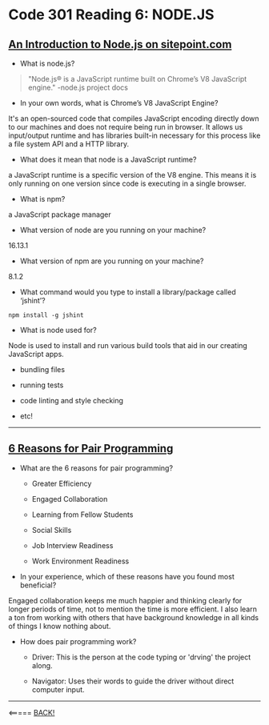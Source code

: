 # Code 301 Reading 6: NODE.JS

## [An Introduction to Node.js on sitepoint.com](https://www.sitepoint.com/an-introduction-to-node-js/)

* What is node.js?
  
> "Node.js® is a JavaScript runtime built on Chrome’s V8 JavaScript engine." -node.js project docs

* In your own words, what is Chrome’s V8 JavaScript Engine?

It's an open-sourced code that compiles JavaScript encoding directly down to our machines and does not require being run in browser. It allows us input/output runtime and has libraries built-in necessary for this process like a file system API and a HTTP library.

* What does it mean that node is a JavaScript runtime?

a JavaScript runtime is a specific version of the V8 engine. This means it is only running on one version since code is executing in a single browser.

* What is npm?

a JavaScript package manager

* What version of node are you running on your machine?

16.13.1

* What version of npm are you running on your machine?

8.1.2

* What command would you type to install a library/package called ‘jshint’?

`npm install -g jshint`

* What is node used for?

Node is used to install and run various build tools that aid in our creating JavaScript apps.

* bundling files

* running tests

* code linting and style checking

* etc!

---

## [6 Reasons for Pair Programming](https://www.codefellows.org/blog/6-reasons-for-pair-programming/)

* What are the 6 reasons for pair programming?

  * Greater Efficiency

  * Engaged Collaboration

  * Learning from Fellow Students

  * Social Skills

  * Job Interview Readiness

  * Work Environment Readiness

* In your experience, which of these reasons have you found most beneficial?

Engaged collaboration keeps me much happier and thinking clearly for longer periods of time, not to mention the time is more efficient. I also learn a ton from working with others that have background knowledge in all kinds of things I know nothing about.

* How does pair programming work?

  * Driver: This is the person at the code typing or 'drving' the project along.

  * Navigator: Uses their words to guide the driver without direct computer input.

---

<===== [BACK!](README.md)
